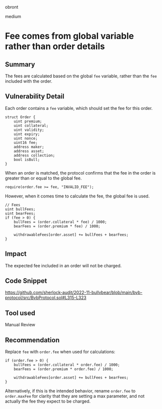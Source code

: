 obront

medium

# Fee comes from global variable rather than order details

## Summary

The fees are calculated based on the global `fee` variable, rather than the `fee` included with the order.

## Vulnerability Detail

Each order contains a `fee` variable, which should set the fee for this order.
```solidity
struct Order {
    uint premium;
    uint collateral;
    uint validity;
    uint expiry;
    uint nonce;
    uint16 fee;
    address maker;
    address asset;
    address collection;
    bool isBull;
}
```
When an order is matched, the protocol confirms that the fee in the order is greater than or equal to the global fee.

```solidity
require(order.fee >= fee, "INVALID_FEE");
```
However, when it comes time to calculate the fee, the global fee is used. 
```solidity
// Fees
uint bullFees;
uint bearFees;
if (fee > 0) {
    bullFees = (order.collateral * fee) / 1000;
    bearFees = (order.premium * fee) / 1000;

    withdrawableFees[order.asset] += bullFees + bearFees;
}
```

## Impact

The expected fee included in an order will not be charged. 

## Code Snippet

https://github.com/sherlock-audit/2022-11-bullvbear/blob/main/bvb-protocol/src/BvbProtocol.sol#L315-L323

## Tool used

Manual Review

## Recommendation

Replace `fee` with `order.fee` when used for calculations:

```solidity
if (order.fee > 0) {
    bullFees = (order.collateral * order.fee) / 1000;
    bearFees = (order.premium * order.fee) / 1000;

    withdrawableFees[order.asset] += bullFees + bearFees;
}
```

Alternatively, if this is the intended behavior, rename `order.fee` to `order.maxFee` for clarity that they are setting a max parameter, and not actually the fee they expect to be charged.